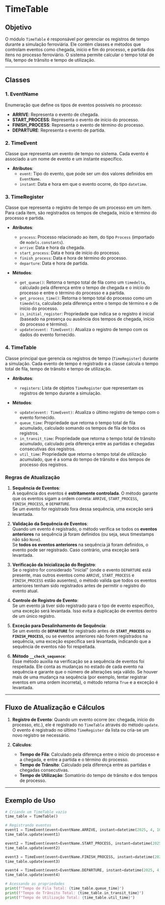 # TimeTable

## Objetivo
O módulo `TimeTable` é responsável por gerenciar os registros de tempo durante a simulação ferroviária. Ele contém classes e métodos que controlam eventos como chegada, início e fim do processo, e partida dos itens no processo ferroviário. O sistema permite calcular o tempo total de fila, tempo de trânsito e tempo de utilização.

---

## Classes

### 1. EventName
Enumeração que define os tipos de eventos possíveis no processo:

- **ARRIVE**: Representa o evento de chegada.
- **START_PROCESS**: Representa o evento de início do processo.
- **FINISH_PROCESS**: Representa o evento de término do processo.
- **DEPARTURE**: Representa o evento de partida.

### 2. TimeEvent
Classe que representa um evento de tempo no sistema. Cada evento é associado a um nome de evento e um instante específico.

- **Atributos**:
  - `event`: Tipo do evento, que pode ser um dos valores definidos em `EventName`.
  - `instant`: Data e hora em que o evento ocorre, do tipo `datetime`.

### 3. TimeRegister
Classe que representa o registro de tempo de um processo em um item. Para cada item, são registrados os tempos de chegada, início e término do processo e partida.

- **Atributos**:
  - `process`: Processo relacionado ao item, do tipo `Process` (importado de `models.constants`).
  - `arrive`: Data e hora da chegada.
  - `start_process`: Data e hora de início do processo.
  - `finish_process`: Data e hora de término do processo.
  - `departure`: Data e hora de partida.

- **Métodos**:
  - `get_queue()`: Retorna o tempo total de fila como um `timedelta`, calculado pela diferença entre o tempo de chegada e o início do processo e entre o término do processo e a partida.
  - `get_process_time()`: Retorna o tempo total do processo como um `timedelta`, calculado pela diferença entre o tempo de término e o de início do processo.
  - `is_initial_register`: Propriedade que indica se o registro é inicial (baseado na presença ou ausência dos tempos de chegada, início do processo e término).
  - `update(event: TimeEvent)`: Atualiza o registro de tempo com os dados do evento fornecido.



### 4. TimeTable
Classe principal que gerencia os registros de tempo (`TimeRegister`) durante a simulação. Cada evento de tempo é registrado e a classe calcula o tempo total de fila, tempo de trânsito e tempo de utilização.

- **Atributos**:
  - `registers`: Lista de objetos `TimeRegister` que representam os registros de tempo durante a simulação.

- **Métodos**:
  - `update(event: TimeEvent)`: Atualiza o último registro de tempo com o evento fornecido.
  - `queue_time`: Propriedade que retorna o tempo total de fila acumulado, calculado somando os tempos de fila de todos os registros.
  - `in_transit_time`: Propriedade que retorna o tempo total de trânsito acumulado, calculado pela diferença entre as partidas e chegadas consecutivas dos registros.
  - `util_time`: Propriedade que retorna o tempo total de utilização acumulado, que é a soma do tempo de trânsito e dos tempos de processo dos registros.

### Regras de Atualização

1. **Sequência de Eventos**:  
   A sequência dos eventos é **estritamente controlada**. O método garante que os eventos sigam a ordem correta: `ARRIVE`, `START_PROCESS`, `FINISH_PROCESS`, e `DEPARTURE`.  
   Se um evento for registrado fora dessa sequência, uma exceção será levantada.

2. **Validação da Sequência de Eventos**:  
   Quando um evento é registrado, o método verifica se todos os **eventos anteriores** na sequência já foram definidos (ou seja, seus timestamps não são `None`).  
   Se **todos os eventos anteriores** na sequência já foram definidos, o evento pode ser registrado. Caso contrário, uma exceção será levantada.

3. **Verificação da Inicialização do Registro**:  
   Se o registro for considerado "inicial" (onde o evento `DEPARTURE` está presente, mas outros eventos como `ARRIVE`, `START_PROCESS` e `FINISH_PROCESS` estão ausentes), o método valida que todos os eventos anteriores tenham sido registrados antes de permitir o registro do evento atual.

4. **Controle de Registro de Evento**:  
   Se um evento já tiver sido registrado para o tipo de evento específico, uma exceção será levantada. Isso evita a duplicação de eventos dentro de um único registro.

5. **Exceção para Desalinhamento de Sequência**:  
   Se um evento de **`DEPARTURE`** for registrado antes de **`START_PROCESS`** ou **`FINISH_PROCESS`**, ou se eventos anteriores não forem registrados na sequência, uma exceção específica será levantada, indicando que a sequência de eventos não foi respeitada.

6. **Método `__check_sequence`**:  
   Esse método auxilia na verificação se a sequência de eventos foi respeitada. Ele conta as mudanças no estado de cada evento na sequência e garante que o número de alterações seja válido. Se houver mais de uma mudança na sequência (por exemplo, tentar registrar eventos em uma ordem incorreta), o método retorna `True` e a exceção é levantada.

---

## Fluxo de Atualização e Cálculos

1. **Registro de Evento**: Quando um evento ocorre (ex: chegada, início do processo, etc.), ele é registrado no `TimeTable` através do método `update`. O evento é registrado no último `TimeRegister` da lista ou cria-se um novo registro se necessário.

2. **Cálculos**:
   - **Tempo de Fila**: Calculado pela diferença entre o início do processo e a chegada, e entre a partida e o término do processo.
   - **Tempo de Trânsito**: Calculado pela diferença entre as partidas e chegadas consecutivas.
   - **Tempo de Utilização**: Somatório do tempo de trânsito e dos tempos de processo.

---

## Exemplo de Uso

```python
# Criando um TimeTable vazio
time_table = TimeTable()

# Registrando eventos
event1 = TimeEvent(event=EventName.ARRIVE, instant=datetime(2025, 4, 10, 12, 0))
time_table.update(event1)

event2 = TimeEvent(event=EventName.START_PROCESS, instant=datetime(2025, 4, 10, 12, 15))
time_table.update(event2)

event3 = TimeEvent(event=EventName.FINISH_PROCESS, instant=datetime(2025, 4, 10, 12, 45))
time_table.update(event3)

event4 = TimeEvent(event=EventName.DEPARTURE, instant=datetime(2025, 4, 10, 13, 0))
time_table.update(event4)

# Acessando as propriedades
print(f"Tempo de Fila Total: {time_table.queue_time}")
print(f"Tempo de Trânsito Total: {time_table.in_transit_time}")
print(f"Tempo de Utilização Total: {time_table.util_time}")